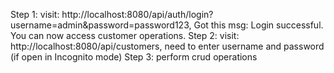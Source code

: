 Step 1: visit: http://localhost:8080/api/auth/login?username=admin&password=password123, Got this msg: Login successful. You can now access customer operations.
Step 2: visit: http://localhost:8080/api/customers, need to enter username and password (if open in Incognito mode)
Step 3: perform crud operations
